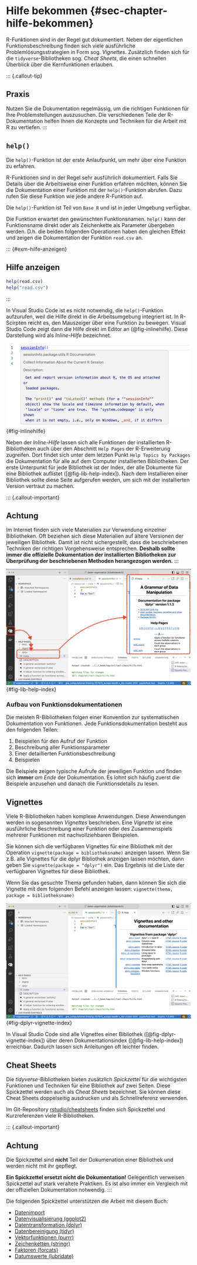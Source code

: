 # Hilfe bekommen {#sec-chapter-hilfe-bekommen}

R-Funktionen sind in der Regel gut dokumentiert. Neben der eigentlichen Funktionsbeschreibung finden sich viele ausführliche Problemlösungsstrategien in Form sog. *Vignettes*. Zusätzlich finden sich für die `tidyverse`-Bibliotheken sog. *Cheat Sheets*, die einen schnellen Überblick über die Kernfunktionen erlauben. 

::: {.callout-tip}
## Praxis
Nutzen Sie die Dokumentation regelmässig, um die richtigen Funktionen für Ihre Problemstellungen auszusuchen. Die verschiedenen Teile der R-Dokumentation helfen Ihnen die Konzepte und Techniken für die Arbeit mit R zu vertiefen.
:::

## `help()`

Die `help()`-Funktion ist der erste Anlaufpunkt, um mehr über eine Funktion zu erfahren. 

R-Funktionen sind in der Regel sehr ausführlich dokumentiert. Falls Sie Details über die Arbeitsweise einer Funktion erfahren möchten, können Sie die Dokumentation einer Funktion mit der `help()`-Funktion abrufen. Dazu rufen Sie diese Funktion wie jede andere R-Funktion auf. 

Die `help()`-Funktion ist Teil von `Base R` und ist in jeder Umgebung verfügbar. 

Die Funktion erwartet den gewünschten Funktionsnamen. `help()` kann der Funktionsname direkt oder als Zeichenkette als Parameter übergeben werden. D.h. die beiden folgenden Operationen haben den gleichen Effekt und zeigen die Dokumentation der Funktion `read.csv` an.

::: {#exm-hilfe-anzeigen}
## Hilfe anzeigen
```r
help(read.csv)
help("read.csv")
```
:::

In Visual Studio Code ist es nicht notwendig, die `help()`-Funktion aufzurufen, weil die Hilfe direkt in die Arbeitsumgebung integriert ist. In R-Scirpten reicht es, den Mauszeiger über eine Funktion zu bewegen. Visual Studio Code zeigt dann die Hilfe direkt im Editor an (@fig-inlinehilfe). Diese Darstellung wird als *Inline-Hilfe* bezeichnet.

![Inline Anzeige einer R-Funktionsdokumentation in Visual Studio Code](figures/inlinehilfe-vsc.png){#fig-inlinehilfe}

Neben der *Inline-Hilfe* lassen sich alle Funktionen der installierten R-Bibliotheken auch über den Abschnitt `Help Pages` der R-Erweiterung zugreifen. Dort findet sich unter dem letzten Punkt `Help Topics by Packages` die Dokumentation für alle auf dem Computer installierten Bibliotheken. Der erste Unterpunkt für jede Bibliothek ist der Index, der alle Dokumente für eine Bibliothek auflistet ([@fig-lib-help-index]). Nach dem Installieren einer Bibliothek sollte diese Seite aufgerufen werden, um sich mit der installierten Version vertraut zu machen.

::: {.callout-important}
## Achtung
Im Internet finden sich viele Materialien zur Verwendung einzelner Bibliotheken. Oft beziehen sich diese Materialien auf ältere Versionen der jeweiligen Bibliothek. Damit ist nicht sichergestellt, dass die beschriebenen Techniken der richtigen Vorgehensweise entsprechen. **Deshalb sollte immer die offizielle Dokumentation der installierten Bibliotheken zur Überprüfung der beschriebenen Methoden herangezogen werden.**
:::

![Index der Dokumentation für die Bibliothek `dplyr`](figures/lib-help-index.png){#fig-lib-help-index}

### Aufbau von Funktionsdokumentationen 

Die meisten R-Bibliotheken folgen einer Konvention zur systematischen Dokumentation von Funktionen. Jede Funktionsdokumentation besteht aus den folgenden Teilen:

1. Beispielen für den Aufruf der Funktion
2. Beschreibung aller Funktionsparameter
3. Einer detaillierten Funktionsbeschreibung
4. Beispielen

Die Beispiele zeigen typische Aufrufe der jeweiligen Funktion und finden sich **immer** *am Ende* der Dokumentation. Es lohnt sich häufig zuerst die Beispiele anzusehen und danach die Funktionsdetails zu lesen. 

## Vignettes

Viele R-Bibliotheken haben komplexe Anwendungen. Diese Anwendungen werden in sogenannten *Vignettes* beschrieben. Eine *Vignette* ist eine ausführliche Beschreibung einer Funktion oder des Zusammenspiels mehrerer Funktionen mit nachvollziehbaren Beispielen.

Sie können sich die verfügbaren Vignettes für eine Bibliothek mit der Operation `vignette(package = bibliotheksname)` anzeigen lassen. Wenn Sie z.B. alle Vignettes für die dplyr Bibliothek anzeigen lassen möchten, dann geben Sie `vignette(package = "dplyr")` ein. Das Ergebnis ist die Liste der verfügbaren Vignettes für diese Bibliothek. 

Wenn Sie das gesuchte Thema gefunden haben, dann können Sie sich die Vignette mit dem folgenden Befehl anzeigen lassen: `vignette(thema, package = bibliotheksname)`

![Index der `dplyr` Anleitungenb](figures/vignette-index-dplyr.png){#fig-dplyr-vignette-index}

In Visual Studio Code sind alle Vignettes einer Bibliothek ([@fig-dplyr-vignette-index]) über deren Dokumentationsindex ([@fig-lib-help-index]) erreichbar. Dadurch lassen sich Anleitungen oft leichter finden.

## Cheat Sheets

Die *tidyverse*-Bibliotheken bieten zusätzlich *Spickzettel* für die wichtigsten Funktionen und Techniken für eine Bibliothek auf zwei Seiten. Diese Spickzettel werden auch als *Cheat Sheets* bezeichnet. Sie können diese Cheat Sheets doppelseitig ausdrucken und als Schnellreferenz verwenden.

Im Git-Repository [rstudio/cheatsheets](https://github.com/rstudio/cheatsheets/) finden sich Spickzettel und Kurzreferenzen viele R-Bibliotheken. 

::: {.callout-important}
## Achtung
Die Spickzettel sind **nicht** Teil der Dokumenation einer Bibliothek und werden nicht mit ihr gepflegt. 

**Ein Spickzettel ersetzt nicht die Dokumentation!** Gelegentlich verweisen Spickzettel auf stark veraltete Praktiken. Es ist also immer ein Vergleich mit der offiziellen Dokumentation notwendig.
:::

Die folgenden Spickzettel unterstützen die Arbeit mit diesem Buch:

- [Datenimport](https://github.com/rstudio/cheatsheets/blob/main/data-import.pdf)
- [Datenvisualisierung (ggplot2)](https://github.com/rstudio/cheatsheets/blob/main/data-visualization.pdf)
- [Datentransformation (dplyr)](https://github.com/rstudio/cheatsheets/blob/main/data-transformation.pdf)
- [Datenbereinigung (tidyr)](https://github.com/rstudio/cheatsheets/blob/main/tidyr.pdf)
- [Vektorfunktionen (purrr)](https://github.com/rstudio/cheatsheets/blob/main/purrr.pdf)
- [Zeichenketten (stringr)](https://github.com/rstudio/cheatsheets/blob/main/strings.pdf)
- [Faktoren (forcats)](https://github.com/rstudio/cheatsheets/blob/main/factors.pdf)
- [Datumswerte (lubridate)](https://github.com/rstudio/cheatsheets/blob/main/lubridate.pdf)
